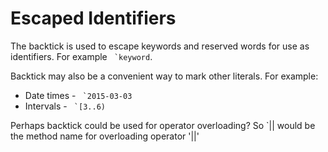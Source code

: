 # Escaped Identifiers

The backtick is used to escape keywords and reserved words for use as identifiers.  For example `` `keyword``.

Backtick may also be a convenient way to mark other literals. For example:

  * Date times - `` `2015-03-03``
  * Intervals - `` `[3..6)``

Perhaps backtick could be used for operator overloading?  So `|| would be the method name for overloading operator '||'